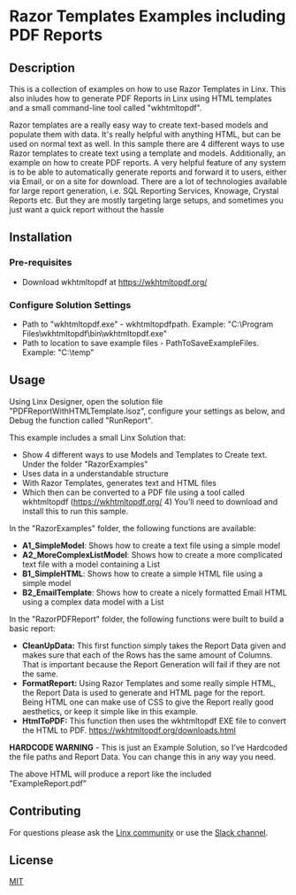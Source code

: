 # Razor Templates Examples including PDF Reports

## Description
This is a collection of examples on how to use Razor Templates in Linx. This also inludes how to generate PDF Reports in Linx using HTML templates and a small command-line tool called "wkhtmltopdf".

Razor templates are a really easy way to create text-based models and populate them with data. It's really helpful with anything HTML, but can be used on normal text as well. In this sample there are 4 different ways to use Razor templates to create text using a template and models. Additionally, an example on how to create PDF reports. A very helpful feature of any system is to be able to automatically generate reports and forward it to users, either via Email, or on a site for download. There are a lot of technologies available for large report generation, i.e. SQL Reporting Services, Knowage, Crystal Reports etc. But they are mostly targeting large setups, and sometimes you just want a quick report without the hassle


## Installation
### Pre-requisites

- Download wkhtmltopdf at https://wkhtmltopdf.org/

### Configure Solution Settings

- Path to "wkhtmltopdf.exe" - wkhtmltopdfpath. Example: "C:\Program Files\wkhtmltopdf\bin\wkhtmltopdf.exe"
- Path to location to save example files - PathToSaveExampleFiles. Example: "C:\temp\" 


## Usage

Using Linx Designer, open the solution file "PDFReportWithHTMLTemplate.lsoz", configure your settings as below, and Debug the function called "RunReport".

This example includes a small Linx Solution that:

- Show 4 different ways to use Models and Templates to Create text. Under the folder "RazorExamples"
- Uses data in a understandable structure
- With Razor Templates, generates text and HTML files
- Which then can be converted to a PDF file using a tool called wkhtmltopdf (https://wkhtmltopdf.org/ 4) You’ll need to download and install this to run this sample.

In the "RazorExamples" folder, the following functions are available:
- **A1_SimpleModel**: Shows how to create a text file using a simple model
- **A2_MoreComplexListModel**: Shows how to create a more complicated text file with a model containing a List
- **B1_SimpleHTML**: Shows how to create a simple HTML file using a simple model
- **B2_EmailTemplate**: Shows how to create a nicely formatted Email HTML using a complex data model with a List

In the "RazorPDFReport" folder, the following functions were built to build a basic report:

- **CleanUpData:** This first function simply takes the Report Data given and makes sure that each of the Rows has the same amount of Columns. That is important because the Report Generation will fail if they are not the same.
- **FormatReport:** Using Razor Templates and some really simple HTML, the Report Data is used to generate and HTML page for the report. Being HTML one can make use of CSS to give the Report really good aesthetics, or keep it simple like in this example.
- **HtmlToPDF:** This function then uses the wkhtmltopdf EXE file to convert the HTML to PDF. https://wkhtmltopdf.org/downloads.html

**HARDCODE WARNING** - This is just an Example Solution, so I’ve Hardcoded the file paths and Report Data. You can change this in any way you need.

The above HTML will produce a report like the included "ExampleReport.pdf"


## Contributing

For questions please ask the [Linx community](https://linx/software/community) or use the [Slack channel](https://linxsoftware.slack.com/archives/C01FLBC1XNX). 

## License

[MIT](https://github.com/linx-software/template-repo/blob/main/LICENSE.txt)


